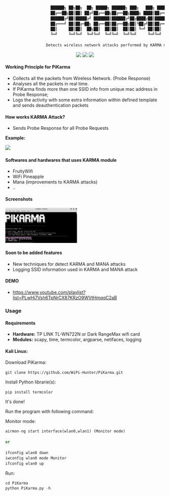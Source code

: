 
```python

                    ██████╗ ██╗██╗  ██╗ █████╗ ██████╗ ███╗   ███╗ █████╗ 
                    ██╔══██╗██║██║ ██╔╝██╔══██╗██╔══██╗████╗ ████║██╔══██╗
                    ██████╔╝██║█████╔╝ ███████║██████╔╝██╔████╔██║███████║
                    ██╔═══╝ ██║██╔═██╗ ██╔══██║██╔══██╗██║╚██╔╝██║██╔══██║
                    ██║     ██║██║  ██╗██║  ██║██║  ██║██║ ╚═╝ ██║██║  ██║
                    ╚═╝     ╚═╝╚═╝  ╚═╝╚═╝  ╚═╝╚═╝  ╚═╝╚═╝     ╚═╝╚═╝  ╚═╝

                  Detects wireless network attacks performed by KARMA module
```

<p align="center">
<img src="https://img.shields.io/badge/Python-2-yellow.svg"></a> <img src="https://img.shields.io/badge/license-GPLv3-red.svg">
<a href="https://www.blackhat.com/asia-18/arsenal/schedule/index.html#wipi-hunter---detects-illegal-wireless-network-activities-9854"><img src="https://rawgit.com/toolswatch/badges/master/arsenal/asia/2018.svg"></a>
</p>

#### Working Principle for PiKarma

+ Collects all the packets from Wireless Network. (Probe Response) 
+ Analyses all the packets in real time.
+ If PiKarma finds more than one SSID info from unique mac address in Probe Response;
+ Logs the activity with some extra information within defined template and sends deauthentication packets 


#### How works KARMA Attack?

+ Sends Probe Response for all Probe Requests

**Example:**

<img src="https://github.com/besimaltnok/pikarma/blob/master/karma.gif">


#### Softwares and hardwares that uses KARMA module

+ FruityWifi
+ WiFi Pineapple
+ Mana (improvements to KARMA attacks)
+ ..


#### Screenshots
<img src="karma_detect.png" width="45%"></img>

#### Soon to be added features

+ New techniques for detect KARMA and MANA attacks
+ Logging SSID information used in KARMA and MANA attack

#### DEMO

+ https://www.youtube.com/playlist?list=PLwHi7Vsh6TpNrCX87KRzO9WVtHmqqC2aB

### Usage

#### Requirements

* **Hardware:** TP LINK TL-WN722N or Dark RangeMax wifi card
* **Modules:** scapy, time, termcolor, argparse, netifaces, logging

#### Kali Linux:

Download PiKarma:

`git clone https://github.com/WiPi-Hunter/PiKarma.git`

Install Python librarie(s):

`pip install termcolor`

It's done!

Run the program with following command: 

Monitor mode:

```python
airmon-ng start interface(wlan0,wlan1) (Monitor mode)

or 

ifconfig wlan0 down
iwconfig wlan0 mode Monitor
ifconfig wlan0 up
```

Run:

```python
cd PiKarma
python PiKarma.py -h
```




